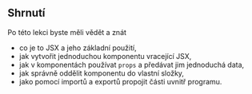 ## Shrnutí

Po této lekci byste měli vědět a znát

- co je to JSX a jeho základní použití,
- jak vytvořit jednoduchou komponentu vracející JSX,
- jak v komponentách používat `props` a předávat jim jednoduchá data,
- jak správně oddělit komponentu do vlastní složky,
- jako pomocí importů a exportů propojit části uvnitř programu.

